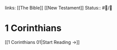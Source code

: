 links: [[The Bible]] [[New Testament]]
Status:: #📖/🚰
# 1 Corinthians

[[1 Corinthians 01|Start Reading →]]
